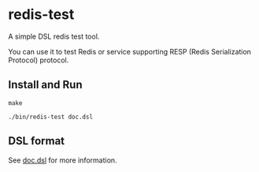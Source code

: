 # redis-test

A simple DSL redis test tool.

You can use it to test Redis or service supporting RESP (Redis Serialization Protocol) protocol.

## Install and Run

```
make

./bin/redis-test doc.dsl
```

## DSL format

See [doc.dsl](./doc.dsl) for more information.